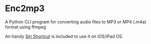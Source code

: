 # Enc2mp3
A Python CLI program for converting audio files to MP3 or MP4 (.m4a) format using ffmpeg

An handy [Siri Shortcut](https://github.com/Emasoft/Enc2mp3/tree/main/siri%20shortcut) is included to use it on iOS/iPad OS.
